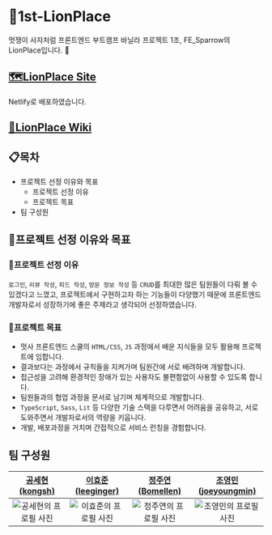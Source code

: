 # 🦁1st-LionPlace

멋쟁이 사자처럼 프론트엔드 부트캠프 바닐라 프로젝트 1조, FE_Sparrow의 LionPlace입니다. 🦁

## [🗺️LionPlace Site](https://superb-zuccutto-1a45bc.netlify.app/)

Netlify로 배포하였습니다.

## [📜LionPlace Wiki](https://github.com/FRONTENDBOOTCAMP-12th/1st-LionPlace/wiki)

## 📋목차

- 프로젝트 선정 이유와 목표
  - 프로젝트 선정 이유
  - 프로젝트 목표
- 팀 구성원

## 🚀프로젝트 선정 이유와 목표

### 💭프로젝트 선정 이유

`로그인`, `리뷰 작성`, `피드 작성`, `방문 정보 작성` 등 `CRUD`를 최대한 많은 팀원들이 다뤄 볼 수 있겠다고 느꼈고, 프로젝트에서 구현하고자 하는 기능들이 다양했기 때문에 프론트엔드 개발자로서 성장하기에 좋은 주제라고 생각되어 선정하였습니다.

### 🎯프로젝트 목표

- 멋사 프론트엔드 스쿨의 `HTML/CSS`, `JS` 과정에서 배운 지식들을 모두 활용해 프로젝트에 임합니다.
- 결과보다는 과정에서 규칙들을 지켜가며 팀원간에 서로 배려하며 개발합니다.
- 접근성을 고려해 환경적인 장애가 있는 사용자도 불편함없이 사용할 수 있도록 합니다.
- 팀원들과의 협업 과정을 문서로 남기며 체계적으로 개발합니다.
- `TypeScript`, `Sass`, `Lit` 등 다양한 기술 스택을 다루면서 어려움을 공유하고, 서로 도와주면서 개발자로서의 역량을 키웁니다.
- 개발, 배포과정을 거치며 간접적으로 서비스 런칭을 경험합니다.

## 팀 구성원

|                  [공세현(kongsh)](https://github.com/kongsh)                  |               [이효준(leeginger)](https://github.com/leeginger)                |                [정주연(Bomellen)](https://github.com/Bomellen)                |             [조영민(joeyoungmin)](https://github.com/joeyoungmin/)             |
| :---------------------------------------------------------------------------: | :----------------------------------------------------------------------------: | :---------------------------------------------------------------------------: | :----------------------------------------------------------------------------: |
| ![공세현의 프로필 사진](https://avatars.githubusercontent.com/u/33220434?v=4) | ![이효준의 프로필 사진](https://avatars.githubusercontent.com/u/129651702?v=4) | ![정주연의 프로필 사진](https://avatars.githubusercontent.com/u/87236099?v=4) | ![조영민의 프로필 사진](https://avatars.githubusercontent.com/u/100889933?v=4) |

